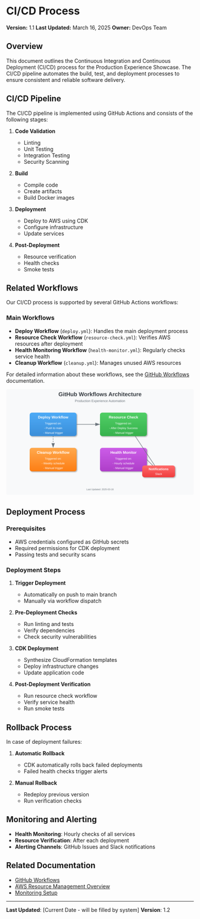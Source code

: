 # CI/CD Process

**Version:** 1.1
**Last Updated:** March 16, 2025
**Owner:** DevOps Team

## Overview

This document outlines the Continuous Integration and Continuous Deployment (CI/CD) process for the Production Experience Showcase. The CI/CD pipeline automates the build, test, and deployment processes to ensure consistent and reliable software delivery.

## CI/CD Pipeline

The CI/CD pipeline is implemented using GitHub Actions and consists of the following stages:

1. **Code Validation**

   - Linting
   - Unit Testing
   - Integration Testing
   - Security Scanning

2. **Build**

   - Compile code
   - Create artifacts
   - Build Docker images

3. **Deployment**

   - Deploy to AWS using CDK
   - Configure infrastructure
   - Update services

4. **Post-Deployment**
   - Resource verification
   - Health checks
   - Smoke tests

## Related Workflows

<!-- TODO: Verify workflow YAML filenames (resource-check.yml, health-monitor.yml, cleanup.yml) -->

Our CI/CD process is supported by several GitHub Actions workflows:

### Main Workflows

- **Deploy Workflow** (`deploy.yml`): Handles the main deployment process
- **Resource Check Workflow** (`resource-check.yml`): Verifies AWS resources after deployment
- **Health Monitoring Workflow** (`health-monitor.yml`): Regularly checks service health
- **Cleanup Workflow** (`cleanup.yml`): Manages unused AWS resources

For detailed information about these workflows, see the [GitHub Workflows](github-workflows.md) documentation.

![GitHub Workflows Architecture](../assets/images/workflows/workflows-diagram.svg)

## Deployment Process

### Prerequisites

- AWS credentials configured as GitHub secrets
- Required permissions for CDK deployment
- Passing tests and security scans

### Deployment Steps

1. **Trigger Deployment**

   - Automatically on push to main branch
   - Manually via workflow dispatch

2. **Pre-Deployment Checks**

   - Run linting and tests
   - Verify dependencies
   - Check security vulnerabilities

3. **CDK Deployment**

   - Synthesize CloudFormation templates
   - Deploy infrastructure changes
   - Update application code

4. **Post-Deployment Verification**
   - Run resource check workflow
   - Verify service health
   - Run smoke tests

## Rollback Process

In case of deployment failures:

1. **Automatic Rollback**

   - CDK automatically rolls back failed deployments
   - Failed health checks trigger alerts

2. **Manual Rollback**
   - Redeploy previous version
   - Run verification checks

## Monitoring and Alerting

- **Health Monitoring**: Hourly checks of all services
- **Resource Verification**: After each deployment
- **Alerting Channels**: GitHub Issues and Slack notifications

## Related Documentation

- [GitHub Workflows](github-workflows.md)
- [AWS Resource Management Overview](resource-management-overview.md)
- [Monitoring Setup](../monitoring/monitoring.md)

---

**Last Updated**: [Current Date - will be filled by system]
**Version**: 1.2
